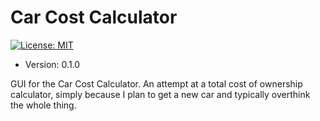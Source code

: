 # Car Cost Calculator

[![License: MIT](https://img.shields.io/badge/License-MIT-yellow.svg)](https://opensource.org/licenses/MIT)

* Version: 0.1.0

GUI for the Car Cost Calculator.
An attempt at a total cost of ownership calculator, simply because I plan to get a new car and typically overthink the whole thing.

